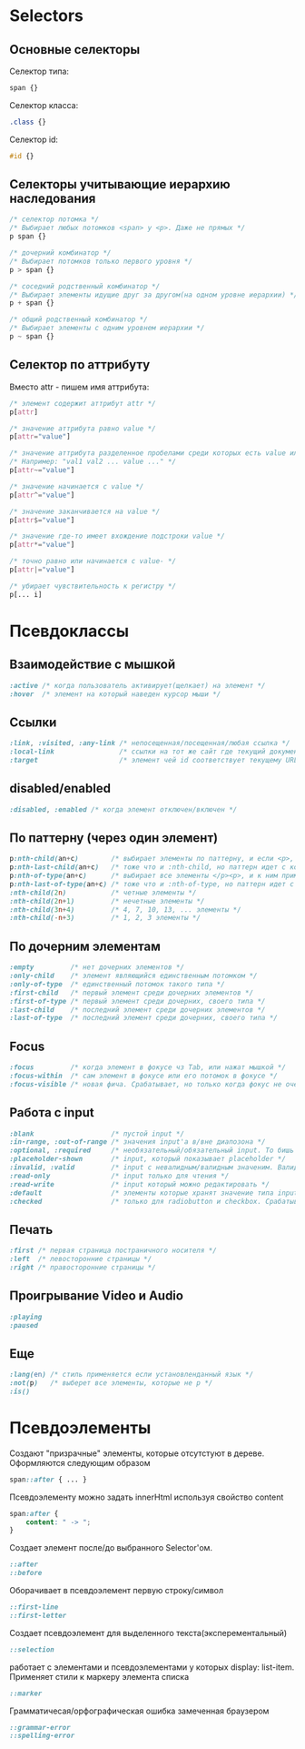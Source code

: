 # Selectors

## Основные селекторы

Селектор типа:

````css
span {}
````

Селектор класса:

````css
.class {}
````

Селектор id:

````css
#id {}
````

## Селекторы учитывающие иерархию наследования

````css
/* селектор потомка */
/* Выбирает любых потомков <span> у <p>. Даже не прямых */
p span {}

/* дочерний комбинатор */
/* Выбирает потомков только первого уровня */
p > span {}

/* соседний родственный комбинатор */
/* Выбирает элементы идущие друг за другом(на одном уровне иерархии) */
p + span {}

/* общий родственный комбинатор */
/* Выбирает элементы с одним уровнем иерархии */
p ~ span {}
````
 
## Селектор по аттрибуту

Вместо attr - пишем имя аттрибута:

````css
/* элемент содержит аттрибут attr */
p[attr]

/* значение аттрибута равно value */
p[attr="value"]

/* значение аттрибута разделенное пробелами среди которых есть value или просто полное совпадение*/
/* Например: "val1 val2 ... value ..." */
p[attr~="value"]

/* значение начинается с value */
p[attr^="value"]

/* значение заканчивается на value */
p[attr$="value"]

/* значение где-то имеет вхождение подстроки value */
p[attr*="value"]

/* точно равно или начинается с value- */
p[attr|="value"]

/* убирает чувствительность к регистру */
p[... i]
````

# Псевдоклассы

## Взаимодействие с мышкой

````css
:active /* когда пользователь активирует(щелкает) на элемент */
:hover  /* элемент на который наведен курсор мыши */
````

## Ссылки

````css
:link, :visited, :any-link /* непосещенная/посещенная/любая ссылка */
:local-link                /* ссылки на тот же сайт где текущий документ */
:target                    /* элемент чей id соответствует текущему URL#id */
````

## disabled/enabled

````css
:disabled, :enabled /* когда элемент отключен/включен */
````


## По паттерну (через один элемент)

````css
p:nth-child(an+c)        /* выбирает элементы по паттерну, и если <p>, то применяет стиль */
p:nth-last-child(an+c)   /* тоже что и :nth-child, но паттерн идет с конца */
p:nth-of-type(an+c)      /* выбирает все элементы </p><p>, и к ним применяет паттерн. Логика паттерна такая же как у nth-child */
p:nth-last-of-type(an+c) /* тоже что и :nth-of-type, но паттерн идет с конца */
:nth-child(2n)           /* четные элементы */
:nth-child(2n+1)         /* нечетные элементы */
:nth-child(3n+4)         /* 4, 7, 10, 13, ... элементы */
:nth-child(-n+3)         /* 1, 2, 3 элементы */
````

## По дочерним элементам

````css
:empty         /* нет дочерних элементов */
:only-child    /* элемент являющийся единственным потомком */
:only-of-type  /* единственный потомок такого типа */
:first-child   /* первый элемент среди дочерних элементов */
:first-of-type /* первый элемент среди дочерних, своего типа */
:last-child    /* последний элемент среди дочерних элементов */
:last-of-type  /* последний элемент среди дочерних, своего типа */
````

## Focus

````css
:focus         /* когда элемент в фокусе чз Tab, или нажат мышкой */
:focus-within  /* сам элемент в фокусе или его потомок в фокусе */
:focus-visible /* новая фича. Срабатывает, но только когда фокус не очевиден. Если жать мышкой или тачпадом - не работает. А если Tab, то работает */
````

## Работа с input

````css
:blank                   /* пустой input */
:in-range, :out-of-range /* значения input'а в/вне диапозона */
:optional, :required     /* необязательный/обязательный input. То бишь без/с аттрибута required */
:placeholder-shown       /* input, который показывает placeholder */
:invalid, :valid         /* input с невалидным/валидным значеним. Валидация в стиле: type="url" */
:read-only               /* input только для чтения */
:read-write              /* input который можно редактировать */
:default                 /* элементы которые хранят значение типа input Срабатывает когда значения стандартные */
:checked                 /* только для radiobutton и checkbox. Срабатывает если элемент выбран. Используют для изменения стилей выбранных боксов, или для хранения инфы без js, на чистом html (прячем checkbox, привязываем его к лейбе. После этого по клику на label checkbox будет true, а по второму клику false. И с помощью :checked надо просто проверять в CSS данный checkbox) */
````

## Печать

````css
:first /* первая страница постраничного носителя */
:left  /* левосторонние страницы */
:right /* правосторонние страницы */
````

## Проигрывание Video и Audio

````css
:playing
:paused
````

## Еще
````css
:lang(en) /* стиль применяется если установленданный язык */
:not(p)   /* выберет все элементы, которые не p */
:is()
````

# Псевдоэлементы

Создают "призрачные" элементы, которые отсутстуют в дереве. Оформляются следующим образом

````css
span::after { ... }
````

Псевдоэлементу можно задать innerHtml используя свойство content

````css
span:after {
    content: " -> ";
}
````

Создает элемент после/до выбранного Selector'ом. 

````css
::after
::before
````

Оборачивает в псевдоэлемент первую строку/символ

````css
::first-line
::first-letter
````

Создает псевдоэлемент для выделенного текста(эксперементальный)

````css
::selection
````

работает с элементами и псевдоэлементами у которых display: list-item. Применяет стили к маркеру элемента списка

````css
::marker 
````

Грамматичесая/орфографическая ошибка замеченная браузером

````css
::grammar-error
::spelling-error
````


